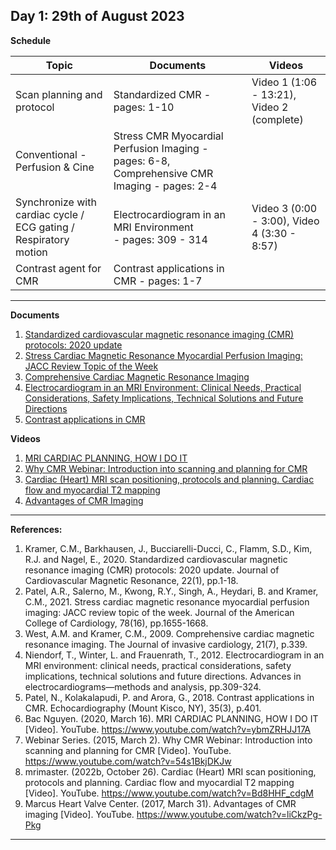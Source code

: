 **Day 1: 29th of August 2023**
-------------------
**Schedule**

|     Topic     |   Documents    |    Videos    |
| ------------- | ------------- | ------------- | 
|Scan planning and protocol | Standardized CMR -pages: 1-10 | Video 1 (1:06 - 13:21), Video 2 (complete)|
| Conventional - Perfusion & Cine | Stress CMR Myocardial Perfusion Imaging - pages: 6-8,  Comprehensive CMR Imaging - pages: 2-4|  |
| Synchronize with cardiac cycle / ECG gating / Respiratory motion  |  Electrocardiogram in an MRI Environment <br /> - pages: 309 - 314 | Video 3 (0:00 - 3:00), Video 4 (3:30 - 8:57)|
|  Contrast agent for CMR |  Contrast applications in CMR - pages: 1-7 |  |

----------------------------
**Documents**

1. [Standardized cardiovascular magnetic resonance imaging (CMR) protocols: 2020 update](https://jcmr-online.biomedcentral.com/articles/10.1186/s12968-020-00607-1)
2. [Stress Cardiac Magnetic Resonance Myocardial Perfusion Imaging: JACC Review Topic of the Week](https://www.ncbi.nlm.nih.gov/pmc/articles/PMC8530410/pdf/nihms-1735130.pdf)
3. [Comprehensive Cardiac Magnetic Resonance Imaging](https://www.ncbi.nlm.nih.gov/pmc/articles/PMC2964663/pdf/nihms243824.pdf)
4. [Electrocardiogram in an MRI Environment: Clinical Needs, Practical Considerations, Safety Implications, Technical Solutions and Future Directions](https://www.researchgate.net/publication/221923127_Electrocardiogram_in_an_MRI_Environment_Clinical_Needs_Practical_Considerations_Safety_Implications_Technical_Solutions_and_Future_Directions)
5. [Contrast applications in CMR](https://www.ncbi.nlm.nih.gov/pmc/articles/PMC6071321/pdf/nihms938524.pdf)

**Videos** 
1. [MRI CARDIAC PLANNING, HOW I DO IT](https://www.youtube.com/watch?v=ybmZRHJJ17A&t=666s)
2. [Why CMR Webinar: Introduction into scanning and planning for CMR](https://www.youtube.com/watch?v=54s1BkjDKJw&t=194s)
3. [Cardiac (Heart) MRI scan positioning, protocols and planning. Cardiac flow and myocardial T2 mapping](https://www.youtube.com/watch?v=Bd8HHF_cdgM)
4. [Advantages of CMR Imaging](https://www.youtube.com/watch?v=liCkzPg-Pkg)
   

----------------------------
**References:**
1. Kramer, C.M., Barkhausen, J., Bucciarelli-Ducci, C., Flamm, S.D., Kim, R.J. and Nagel, E., 2020. Standardized cardiovascular magnetic resonance imaging (CMR) protocols: 2020 update. Journal of Cardiovascular Magnetic Resonance, 22(1), pp.1-18.
2. Patel, A.R., Salerno, M., Kwong, R.Y., Singh, A., Heydari, B. and Kramer, C.M., 2021. Stress cardiac magnetic resonance myocardial perfusion imaging: JACC review topic of the week. Journal of the American College of Cardiology, 78(16), pp.1655-1668.
3. West, A.M. and Kramer, C.M., 2009. Comprehensive cardiac magnetic resonance imaging. The Journal of invasive cardiology, 21(7), p.339.
4. Niendorf, T., Winter, L. and Frauenrath, T., 2012. Electrocardiogram in an MRI environment: clinical needs, practical considerations, safety implications, technical solutions and future directions. Advances in electrocardiograms—methods and analysis, pp.309-324.
5. Patel, N., Kolakalapudi, P. and Arora, G., 2018. Contrast applications in CMR. Echocardiography (Mount Kisco, NY), 35(3), p.401.
6. Bac Nguyen. (2020, March 16). MRI CARDIAC PLANNING, HOW I DO IT [Video]. YouTube. https://www.youtube.com/watch?v=ybmZRHJJ17A
7. Webinar Series. (2015, March 2). Why CMR Webinar: Introduction into scanning and planning for CMR [Video]. YouTube. https://www.youtube.com/watch?v=54s1BkjDKJw
8. mrimaster. (2022b, October 26). Cardiac (Heart) MRI scan positioning, protocols and planning. Cardiac flow and myocardial T2 mapping [Video]. YouTube. https://www.youtube.com/watch?v=Bd8HHF_cdgM
9. Marcus Heart Valve Center. (2017, March 31). Advantages of CMR imaging [Video]. YouTube. https://www.youtube.com/watch?v=liCkzPg-Pkg







----------------------------
